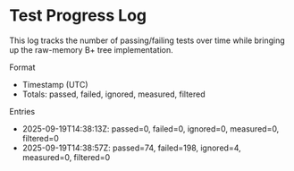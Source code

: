 # Test Progress Log

This log tracks the number of passing/failing tests over time while bringing up the raw-memory B+ tree implementation.

Format
- Timestamp (UTC)
- Totals: passed, failed, ignored, measured, filtered

Entries

- 2025-09-19T14:38:13Z: passed=0, failed=0, ignored=0, measured=0, filtered=0
- 2025-09-19T14:38:57Z: passed=74, failed=198, ignored=4, measured=0, filtered=0
